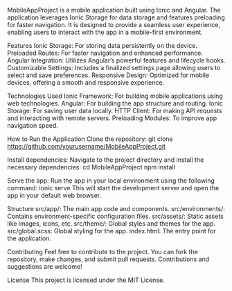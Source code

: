 
MobileAppProject is a mobile application built using Ionic and Angular. The application leverages Ionic Storage for data storage and features preloading for faster navigation. It is designed to provide a seamless user experience, enabling users to interact with the app in a mobile-first environment.

Features
Ionic Storage: For storing data persistently on the device.
Preloaded Routes: For faster navigation and enhanced performance.
Angular Integration: Utilizes Angular’s powerful features and lifecycle hooks.
Customizable Settings: Includes a finalized settings page allowing users to select and save preferences.
Responsive Design: Optimized for mobile devices, offering a smooth and responsive experience.

Technologies Used
Ionic Framework: For building mobile applications using web technologies.
Angular: For building the app structure and routing.
Ionic Storage: For saving user data locally.
HTTP Client: For making API requests and interacting with remote servers.
Preloading Modules: To improve app navigation speed.

How to Run the Application
Clone the repository:
git clone https://github.com/yourusername/MobileAppProject.git

Install dependencies: Navigate to the project directory and install the necessary dependencies:
cd MobileAppProject
npm install

Serve the app: Run the app in your local environment using the following command:
ionic serve
This will start the development server and open the app in your default web browser.


Structure
src/app/: The main app code and components.
src/environments/: Contains environment-specific configuration files.
src/assets/: Static assets like images, icons, etc.
src/theme/: Global styles and themes for the app.
src/global.scss: Global styling for the app.
index.html: The entry point for the application.

Contributing
Feel free to contribute to the project. You can fork the repository, make changes, and submit pull requests. Contributions and suggestions are welcome!

License
This project is licensed under the MIT License.
